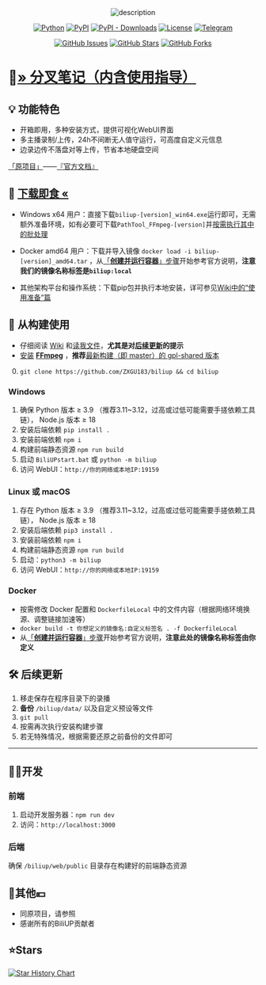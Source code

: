 <div align="center">
  <img src="public/logo.png" alt="description"/>
</div>

<div align="center">

[![Python](https://img.shields.io/badge/python-3.9%2B-blue)](http://www.python.org/download)
[![PyPI](https://img.shields.io/pypi/v/biliup)](https://pypi.org/project/biliup)
[![PyPI - Downloads](https://img.shields.io/pypi/dm/biliup)](https://pypi.org/project/biliup)
[![License](https://img.shields.io/github/license/biliup/biliup)](https://github.com/biliup/biliup/blob/master/LICENSE)
[![Telegram](https://img.shields.io/badge/Telegram-Group-blue.svg?logo=telegram)](https://t.me/+IkpIABHqy6U0ZTQ5)

[![GitHub Issues](https://img.shields.io/github/issues/biliup/biliup?label=Issues)](https://github.com/biliup/biliup/issues)
[![GitHub Stars](https://img.shields.io/github/stars/biliup/biliup)](https://github.com/biliup/biliup/stargazers)
[![GitHub Forks](https://img.shields.io/github/forks/biliup/biliup)](https://github.com/biliup/biliup/network)

</div>


# 📜[» 分叉笔记（内含使用指导） ](https://github.com/ZXGU183/biliup/wiki)

## 💡 功能特色
* 开箱即用，多种安装方式，提供可视化WebUI界面
* 多主播录制/上传，24h不间断无人值守运行，可高度自定义元信息
* 边录边传不落盘对等上传，节省本地硬盘空间

[「原项目」](https://github.com/biliup/biliup)——[『官方文档』](https://github.com/viondw/viondw.github.io/tree/main/docs/guide)

## 🍱 [下载即食 «](https://github.com/ZXGU183/biliup/releases)

- Windows x64 用户：直接下载`biliup-[version]_win64.exe`运行即可，无需额外准备环境，如有必要可下载`PathTool_FFmpeg-[version]`并[按需执行其中的批处理](https://github.com/ZXGU183/biliup/wiki/%E6%A8%A1%E6%9D%BF#%E8%B7%AF%E5%BE%84%E5%8F%98%E9%87%8F%E5%A4%84%E7%90%86%E6%A8%A1%E6%9D%BF)

- Docker amd64 用户：下载并导入镜像 `docker load -i biliup-[version]_amd64.tar` ，从[「**创建并运行容器**」步骤](https://github.com/viondw/viondw.github.io/blob/main/docs/guide/%E5%AE%89%E8%A3%85%E9%83%A8%E7%BD%B2/docker.md#2-%E5%88%9B%E5%BB%BA%E5%B9%B6%E8%BF%90%E8%A1%8C%E5%AE%B9%E5%99%A8)开始参考官方说明，**注意我们的镜像名称标签是`biliup:local`**

- 其他架构平台和操作系统：下载pip包并执行本地安装，详可参见[Wiki中的“使用准备”篇](https://github.com/ZXGU183/biliup/wiki/%E4%BD%BF%E7%94%A8%E5%87%86%E5%A4%87)

## 🚀 从构建使用

- 仔细阅读 [Wiki](https://github.com/ZXGU183/biliup/wiki) 和[读我文件](https://github.com/ZXGU183/biliup/blob/master/README.md)，**尤其是对[后续更新](https://github.com/ZXGU183/biliup?tab=readme-ov-file#%EF%B8%8F-%E5%90%8E%E7%BB%AD%E6%9B%B4%E6%96%B0)的提示**
- [安装](https://zhuanlan.zhihu.com/p/662421567)  [**FFmpeg**](https://ffmpeg.org/) ，**推荐**[最新构建（即 master）的 gpl-shared 版本](https://github.com/BtbN/FFmpeg-Builds/releases)
0. `git clone https://github.com/ZXGU183/biliup && cd biliup`

### Windows
1. 确保 Python 版本 ≥ 3.9 （推荐3.11~3.12，过高或过低可能需要手搓依赖工具链）， Node.js 版本 ≥ 18
2. 安装后端依赖 `pip install .`
3. 安装前端依赖 `npm i`
4. 构建前端静态资源 `npm run build`
5. 启动 `BiliUPstart.bat` 或 `python -m biliup`
6. 访问 WebUI：`http://你的网络或本地IP:19159`

### Linux 或 macOS
1. 存在 Python 版本 ≥ 3.9 （推荐3.11~3.12，过高或过低可能需要手搓依赖工具链）， Node.js 版本 ≥ 18
2. 安装后端依赖 `pip3 install .`
3. 安装前端依赖 `npm i`
4. 构建前端静态资源 `npm run build`
5. 启动：`python3 -m biliup`
6. 访问 WebUI：`http://你的网络或本地IP:19159`

### Docker
- 按需修改 Docker 配置和 `DockerfileLocal` 中的文件内容（根据网络环境换源、调整链接加速等）
- `docker build -t 你想定义的镜像名:自定义标签名 . -f DockerfileLocal`
- 从[「**创建并运行容器**」步骤](https://github.com/viondw/viondw.github.io/blob/main/docs/guide/%E5%AE%89%E8%A3%85%E9%83%A8%E7%BD%B2/docker.md#2-%E5%88%9B%E5%BB%BA%E5%B9%B6%E8%BF%90%E8%A1%8C%E5%AE%B9%E5%99%A8)开始参考官方说明，**注意此处的镜像名称标签由你定义**

## 🛠️ 后续更新
1. 移走保存在程序目录下的录播
2. **备份** `/biliup/data/` 以及自定义预设等文件
3. `git pull`
4. 按需再次执行安装构建步骤
5. 若无特殊情况，根据需要还原之前备份的文件即可

---

## 🧑‍💻开发

### 前端

1. 启动开发服务器：`npm run dev`
2. 访问：`http://localhost:3000`

### 后端

确保 `/biliup/web/public` 目录存在构建好的前端静态资源

## 🤝其他💴
* 同原项目，请参照
* 感谢所有的BiliUP贡献者

## ⭐Stars

<a href="https://www.star-history.com/#ZXGU183/biliup&Date">
 <picture>
   <source media="(prefers-color-scheme: dark)" srcset="https://api.star-history.com/svg?repos=ZXGU183/biliup&type=Date&theme=dark" />
   <source media="(prefers-color-scheme: light)" srcset="https://api.star-history.com/svg?repos=ZXGU183/biliup&type=Date" />
   <img alt="Star History Chart" src="https://api.star-history.com/svg?repos=ZXGU183/biliup&type=Date" />
 </picture>
</a>
